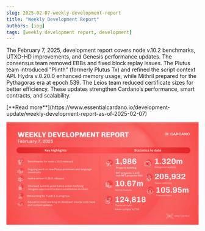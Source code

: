 ```yaml
---
slug: 2025-02-07-weekly-development-report
title: "Weekly Development Report"
authors: [iog]
tags: [weekly development report, development]
---
```


The February 7, 2025, development report covers node v.10.2 benchmarks, UTXO-HD improvements, and Genesis performance updates. The consensus team removed EBBs and fixed block replay issues. The Plutus team introduced "Plinth" (formerly Plutus Tx) and refined the script context API. Hydra v.0.20.0 enhanced memory usage, while Mithril prepared for the Pythagoras era at epoch 539. The Leios team reduced certificate sizes for better efficiency. These updates strengthen Cardano’s performance, smart contracts, and scalability.

<div style={{ textAlign: 'right' }}>
 [**Read more**](https://www.essentialcardano.io/development-update/weekly-development-report-as-of-2025-02-07) 
</div>

 ![weekly development report](./banner.webp)

